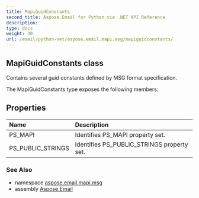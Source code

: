 ```yaml
---
title: MapiGuidConstants
second_title: Aspose.Email for Python via .NET API Reference
description: 
type: docs
weight: 30
url: /email/python-net/aspose.email.mapi.msg/mapiguidconstants/
---
```


## MapiGuidConstants class

Contains several guid constants defined by MSG format specification.

The MapiGuidConstants type exposes the following members:
## Properties
| Name | Description |
| :- | :- |
|PS_MAPI|Identifies PS_MAPI property set.|
|PS_PUBLIC_STRINGS|Identifies PS_PUBLIC_STRINGS property set.|

### See Also

* namespace [aspose.email.mapi.msg](/email/python-net/aspose.email.mapi.msg/)
* assembly [Aspose.Email](/slides/python-net/)

